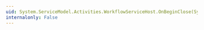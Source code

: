 ```yaml
---
uid: System.ServiceModel.Activities.WorkflowServiceHost.OnBeginClose(System.TimeSpan,System.AsyncCallback,System.Object)
internalonly: False
---
```

